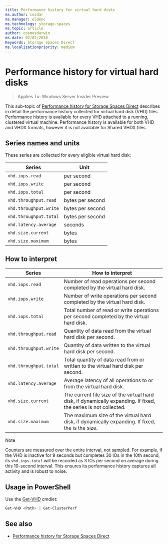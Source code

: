 ```yaml
---
title: Performance history for virtual hard disks
ms.author: cosdar
ms.manager: eldenc
ms.technology: storage-spaces
ms.topic: article
author: cosmosdarwin
ms.date: 02/02/2018
Keywords: Storage Spaces Direct
ms.localizationpriority: medium
---
```


# Performance history for virtual hard disks

> Applies To: Windows Server Insider Preview

This sub-topic of [Performance history for Storage Spaces Direct](performance-history.md) describes in detail the performance history collected for virtual hard disk (VHD) files. Performance history is available for every VHD attached to a running, clustered virtual machine. Performance history is available for both VHD and VHDX formats, however it is not available for Shared VHDX files.

## Series names and units

These series are collected for every eligible virtual hard disk:

| Series                    | Unit             |
|---------------------------|------------------|
| `vhd.iops.read`           | per second       |
| `vhd.iops.write`          | per second       |
| `vhd.iops.total`          | per second       |
| `vhd.throughput.read`     | bytes per second |
| `vhd.throughput.write`    | bytes per second |
| `vhd.throughput.total`    | bytes per second |
| `vhd.latency.average`     | seconds          |
| `vhd.size.current`        | bytes            |
| `vhd.size.maximum`        | bytes            |

## How to interpret

| Series                    | How to interpret                                                                                                 |
|---------------------------|------------------------------------------------------------------------------------------------------------------|
| `vhd.iops.read`           | Number of read operations per second completed by the virtual hard disk.                                         |
| `vhd.iops.write`          | Number of write operations per second completed by the virtual hard disk.                                        |
| `vhd.iops.total`          | Total number of read or write operations per second completed by the virtual hard disk.                          |
| `vhd.throughput.read`     | Quantity of data read from the virtual hard disk per second.                                                     |
| `vhd.throughput.write`    | Quantity of data written to the virtual hard disk per second.                                                    |
| `vhd.throughput.total`    | Total quantity of data read from or written to the virtual hard disk per second.                                 |
| `vhd.latency.average`     | Average latency of all operations to or from the virtual hard disk.                                              |
| `vhd.size.current`        | The current file size of the virtual hard disk, if dynamically expanding. If fixed, the series is not collected. |
| `vhd.size.maximum`        | The maximum size of the virtual hard disk, if dynamically expanding. If fixed, the is the size.                  |

   > [!NOTE]
   > Counters are measured over the entire interval, not sampled. For example, if the VHD is inactive for 9 seconds but completes 30 IOs in the 10th second, its `vhd.iops.total` will be recorded as 3 IOs per second on average during this 10-second interval. This ensures its performance history captures all activity and is robust to noise.

## Usage in PowerShell

Use the [Get-VHD](https://docs.microsoft.com/powershell/module/hyper-v/get-vhd) cmdlet:

```PowerShell
Get-VHD <Path> | Get-ClusterPerf
```

## See also

- [Performance history for Storage Spaces Direct](performance-history.md)
